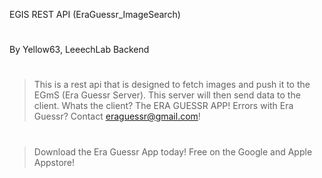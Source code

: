 EGIS REST API (EraGuessr_ImageSearch)
#
By Yellow63, LeeechLab Backend
# 
>This is a rest api that is designed to fetch images and push it to the EGmS (Era Guessr Server). This server will then send data to the client. Whats the client? The ERA GUESSR APP! Errors with Era Guessr? Contact eraguessr@gmail.com!
#
>Download the Era Guessr App today! Free on the Google and Apple Appstore!
